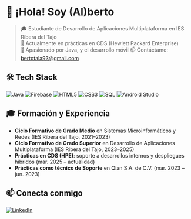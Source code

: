 # 👋 ¡Hola! Soy (Al)berto

> 🎓 Estudiante de Desarrollo de Aplicaciones Multiplataforma en IES Ribera del Tajo  
> 💼 Actualmente en prácticas en CDS (Hewlett Packard Enterprise)  
> 🌱 Apasionado por Java, y el desarrollo móvil
> 📫 Contáctame: bertotala93@gmail.com

## 🛠️ Tech Stack

![Java](https://img.shields.io/badge/Java-17-red) ![Firebase](https://img.shields.io/badge/Firebase-Auth-blueviolet) ![HTML5](https://img.shields.io/badge/HTML5-E34F26?logo=html5&logoColor=white) ![CSS3](https://img.shields.io/badge/CSS3-1572B6?logo=css3&logoColor=white) ![SQL](https://img.shields.io/badge/SQL-4479A1?logo=postgresql&logoColor=white) ![Android Studio](https://img.shields.io/badge/Android_Studio-3DDC84?logo=android-studio&logoColor=white)

## 🎓 Formación y Experiencia

- **Ciclo Formativo de Grado Medio** en Sistemas Microinformáticos y Redes (IES Ribera del Tajo, 2021–2023)  
- **Ciclo Formativo de Grado Superior** en Desarrollo de Aplicaciones Multiplataforma (IES Ribera del Tajo, 2023–2025)  
- **Prácticas en CDS (HPE)**: soporte a desarrollos internos y despliegues híbridos (mar. 2025 – actualidad)  
- **Prácticas como técnico de Soporte** en Qian S.A. de C.V. (mar. 2023 – jun. 2023)

## 📫 Conecta conmigo

[![LinkedIn](https://img.shields.io/badge/LinkedIn-Alberto%20Martínez%20Vadillo-0A66C2?logo=linkedin&logoColor=white)](https://www.linkedin.com/in/alberto-mart%C3%ADnez-vadillo-99281b349/)
